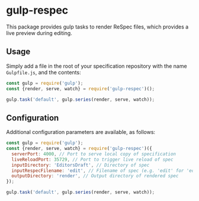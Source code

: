# gulp-respec
This package provides gulp tasks to render ReSpec files, which provides a live preview during editing.

## Usage

Simply add a file in the root of your specification repository with the name `Gulpfile.js`, and the contents:
```javascript
const gulp = require('gulp');
const {render, serve, watch} = require('gulp-respec')();

gulp.task('default', gulp.series(render, serve, watch));
```

## Configuration

Additional configuration parameters are available, as follows:
```javascript
const gulp = require('gulp');
const {render, serve, watch} = require('gulp-respec')({
  serverPort: 4000, // Port to serve local copy of specification
  liveReloadPort: 35729, // Port to trigger live reload of spec
  inputDirectory: 'EditorsDraft', // Directory of spec
  inputRespecFilename: 'edit', // Filename of spec (e.g. 'edit' for 'edit.html')
  outputDirectory: 'render', // Output directory of rendered spec
});

gulp.task('default', gulp.series(render, serve, watch));
```

